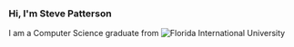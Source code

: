 ### Hi, I'm Steve Patterson

<!--
**Steve0128/Steve0128** is a ✨ _special_ ✨ repository because its `README.md` (this file) appears on your GitHub profile.

Here are some ideas to get you started:

- 🔭 I’m currently working on ...
- 🌱 I’m currently learning ...
- 👯 I’m looking to collaborate on ...
- 🤔 I’m looking for help with ...
- 💬 Ask me about ...
- 📫 How to reach me: ...
- 😄 Pronouns: ...
- ⚡ Fun fact: ...
-->
I am a Computer Science graduate from ![Florida International University](https://upload.wikimedia.org/wikipedia/en/thumb/1/1d/FIU_Panthers_logo.svg/175px-FIU_Panthers_logo.svg.png)
